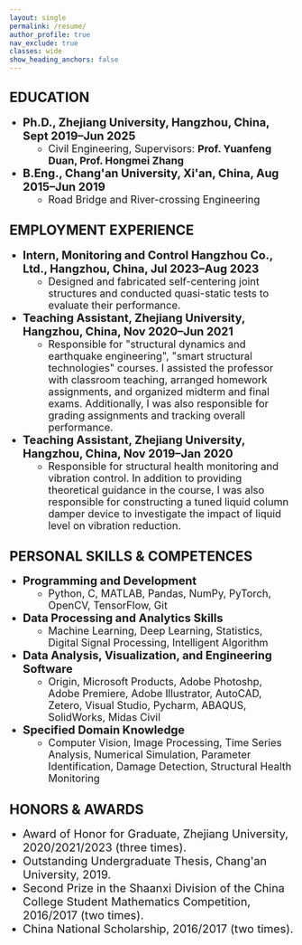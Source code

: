 ```yaml
---
layout: single
permalink: /resume/
author_profile: true
nav_exclude: true
classes: wide
show_heading_anchors: false
---
```

<span style="font-size: 24px;"><strong>EDUCATION</strong></span>
---
<ul style="margin-top: 0; margin-bottom: 0;">
  <li style="list-style-type: disc; margin-left: 0px; font-size: 20px;">
    <strong>Ph.D., Zhejiang University, Hangzhou, China, Sept 2019–Jun 2025</strong>
  </li>
  <li style="list-style-type: circle; margin-left: 45px; font-size: 18px;">
    Civil Engineering, Supervisors: <strong>Prof. Yuanfeng Duan, Prof. Hongmei Zhang</strong>
  </li>
  <li style="list-style-type: disc; margin-left: 0px; font-size: 20px;">
    <strong>B.Eng., Chang'an University, Xi'an, China, Aug 2015–Jun 2019</strong>
  </li>
  <li style="list-style-type: circle; margin-left: 45px; font-size: 18px;">
    Road Bridge and River-crossing Engineering
  </li>
</ul>

<span style="font-size: 24px;"><strong>EMPLOYMENT EXPERIENCE</strong></span>
---
<ul style="margin-top: 0; margin-bottom: 0;">
  <li style="list-style-type: disc; margin-left: 0px; font-size: 20px;">
    <strong>Intern, Monitoring and Control Hangzhou Co., Ltd., Hangzhou, China, Jul 2023–Aug 2023</strong>
  </li>
  <li style="list-style-type: circle; margin-left: 45px; font-size: 18px;">
    Designed and fabricated self-centering joint structures and conducted quasi-static tests to evaluate their performance.
  </li>
  <li style="list-style-type: disc; margin-left: 0px; font-size: 20px;">
    <strong>Teaching Assistant, Zhejiang University, Hangzhou, China, Nov 2020–Jun 2021</strong>
  </li>
  <li style="list-style-type: circle; margin-left: 45px; font-size: 18px;">
    Responsible for "structural dynamics and earthquake engineering", "smart structural technologies" courses. I assisted the professor with classroom teaching, arranged homework assignments, and organized midterm and final exams. Additionally, I was also responsible for grading assignments and tracking overall performance.
  </li>
  <li style="list-style-type: disc; margin-left: 0px; font-size: 20px;">
    <strong>Teaching Assistant, Zhejiang University, Hangzhou, China, Nov 2019–Jan 2020</strong>
  </li>
  <li style="list-style-type: circle; margin-left: 45px; font-size: 18px;">
    Responsible for structural health monitoring and vibration control. In addition to providing theoretical guidance in the course, I was also responsible for constructing a tuned liquid column damper device to investigate the impact of liquid level on vibration reduction.
  </li>
</ul>

<span style="font-size: 24px;"><strong>PERSONAL SKILLS & COMPETENCES</strong></span>
---
<ul style="margin-top: 0; margin-bottom: 0;">
  <li style="list-style-type: disc; margin-left: 0px; font-size: 20px;">
    <strong>Programming and Development</strong>
  </li>
  <li style="list-style-type: circle; margin-left: 45px; font-size: 18px;">
    Python, C, MATLAB, Pandas, NumPy, PyTorch, OpenCV, TensorFlow, Git
  </li>
  <li style="list-style-type: disc; margin-left: 0px; font-size: 20px;">
    <strong>Data Processing and Analytics Skills</strong>
  </li>
  <li style="list-style-type: circle; margin-left: 45px; font-size: 18px;">
    Machine Learning, Deep Learning, Statistics, Digital Signal Processing, Intelligent Algorithm
  </li>
  <li style="list-style-type: disc; margin-left: 0px; font-size: 20px;">
    <strong>Data Analysis, Visualization, and Engineering Software</strong>
  </li>
  <li style="list-style-type: circle; margin-left: 45px; font-size: 18px;">
    Origin, Microsoft Products, Adobe Photoshp, Adobe Premiere, Adobe Illustrator, AutoCAD, Zetero, Visual Studio, Pycharm, ABAQUS, SolidWorks, Midas Civil
  </li>
  <li style="list-style-type: disc; margin-left: 0px; font-size: 20px;">
    <strong>Specified Domain Knowledge</strong>
  </li>
  <li style="list-style-type: circle; margin-left: 45px; font-size: 18px;">
    Computer Vision, Image Processing, Time Series Analysis, Numerical Simulation, Parameter Identification, Damage Detection, Structural Health Monitoring
  </li>
</ul>

<span style="font-size: 24px;"><strong>HONORS & AWARDS</strong></span>
---
<ul style="margin-top: 0; margin-bottom: 0;">
  <li style="list-style-type: disc; margin-left: 0px; font-size: 20px;">
    Award of Honor for Graduate, Zhejiang University, 2020/2021/2023 (three times).
  </li>
  <li style="list-style-type: disc; margin-left: 0px; font-size: 20px;">
    Outstanding Undergraduate Thesis, Chang'an University, 2019.
  </li>
  <li style="list-style-type: disc; margin-left: 0px; font-size: 20px;">
    Second Prize in the Shaanxi Division of the China College Student Mathematics Competition, 2016/2017 (two times).
  </li>
  <li style="list-style-type: disc; margin-left: 0px; font-size: 20px;">
    China National Scholarship, 2016/2017 (two times).
  </li>
</ul>


